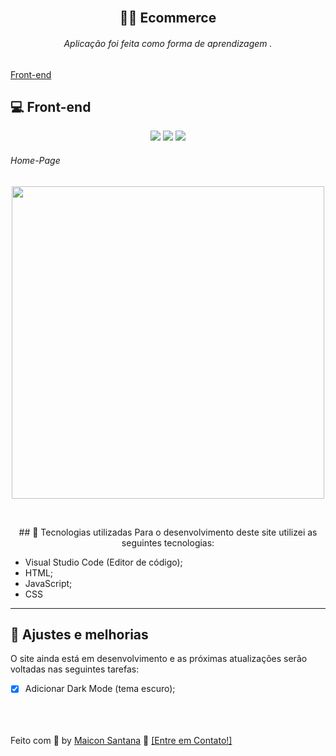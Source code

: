 <h2 align="center">
  <br/>
  🐱‍💻 <strong>Ecommerce</strong>
</h2>


###### <p align="center">Aplicação foi feita como forma de aprendizagem .</p>

<p align="center">
 
  <a href="#-front-end">Front-end</a>
</p>

## 💻 Front-end

<p align="center">
  <img src="https://img.shields.io/badge/HTML5-brightgreen">
  <img src="https://img.shields.io/badge/CSS3-brightgreen"/>
  <img src="https://img.shields.io/badge/JAVASCRIPT-brightgreen"/>

</p>

###### Home-Page

<p align="center">
    <img src="https://github.com/maicon-deivid05/ecommerce/blob/master/assets/img/Video_1614802325.gif" width="500px">
</p>
<br>
<p align="center">
   ## 💼 Tecnologias utilizadas
Para o desenvolvimento deste site utilizei as seguintes tecnologias:

- Visual Studio Code (Editor de código);
- HTML;
- JavaScript;
- CSS
---
## 📌 Ajustes e melhorias
O site ainda está em desenvolvimento e as próximas atualizações serão voltadas nas seguintes tarefas:

- [x] Adicionar Dark Mode (tema escuro);
</p>
<br>
<br>
<br>
Feito com 💜 by <a href="https://github.com/maicon-deivid05">Maicon Santana</a> 🤝 <a href="https://www.linkedin.com/in/maicon-deivid-b429a81b0">[Entre em Contato!]</a>
